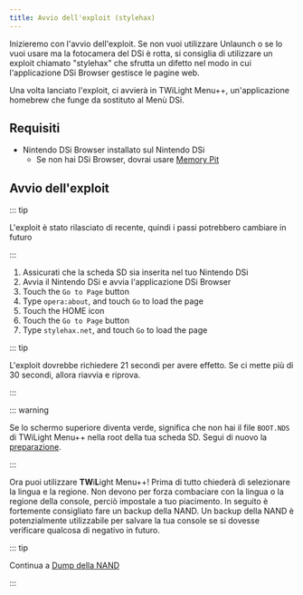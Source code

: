 ```yaml
---
title: Avvio dell'exploit (stylehax)
---
```


Inizieremo con l'avvio dell'exploit. Se non vuoi utilizzare Unlaunch o se lo vuoi usare ma la fotocamera del DSi è rotta, si consiglia di utilizzare un exploit chiamato "stylehax" che sfrutta un difetto nel modo in cui l'applicazione DSi Browser gestisce le pagine web.

Una volta lanciato l'exploit, ci avvierà in TWiLight Menu++, un'applicazione homebrew che funge da sostituto al Menù DSi.


## Requisiti

- Nintendo DSi Browser installato sul Nintendo DSi
   - Se non hai DSi Browser, dovrai usare [Memory Pit](launching-the-exploit.html)


## Avvio dell'exploit

::: tip

L'exploit è stato rilasciato di recente, quindi i passi potrebbero cambiare in futuro

:::

1. Assicurati che la scheda SD sia inserita nel tuo Nintendo DSi
1. Avvia il Nintendo DSi e avvia l'applicazione DSi Browser
1. Touch the `Go to Page` button
1. Type `opera:about`, and touch `Go` to load the page
1. Touch the HOME icon
1. Touch the `Go to Page` button
1. Type `stylehax.net`, and touch `Go` to load the page

::: tip

L'exploit dovrebbe richiedere 21 secondi per avere effetto. Se ci mette più di 30 secondi, allora riavvia e riprova.

:::

::: warning

Se lo schermo superiore diventa verde, significa che non hai il file `BOOT.NDS` di TWiLight Menu++ nella root della tua scheda SD. Segui di nuovo la [preparazione](get-started.html#section-i-prep-work).

:::

Ora puoi utilizzare **TW**i**L**ight Menu++! Prima di tutto chiederà di selezionare la lingua e la regione. Non devono per forza combaciare con la lingua o la regione della console, perciò impostale a tuo piacimento. In seguito è fortemente consigliato fare un backup della NAND. Un backup della NAND è potenzialmente utilizzabile per salvare la tua console se si dovesse verificare qualcosa di negativo in futuro.

::: tip

Continua a [Dump della NAND](dumping-nand.html)

:::

